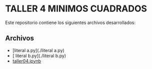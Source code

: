 # TALLER 4 MINIMOS CUADRADOS

Este repositorio contiene los siguientes archivos desarrollados:

## Archivos

- [literal a.py](./literal a.py)
- [ literal b.py](./literal b.py)
- [taller04.ipynb](./taller04.ipynb)

